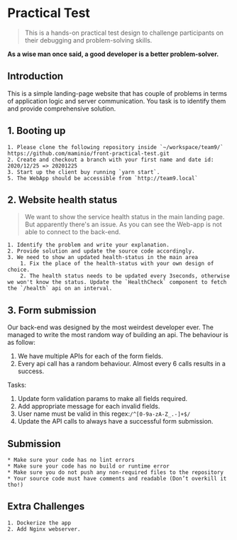 # Practical Test
> This is a hands-on practical test design to challenge participants on their debugging and problem-solving skills.

**As a wise man once said, a good developer is a better problem-solver.**

## Introduction
This is a simple landing-page website that has couple of problems in terms of application logic and server communication.
You task is to identify them and provide comprehensive solution.


## 1. Booting up
	1. Please clone the following repository inside `~/workspace/team9/`
	https://github.com/maminio/front-practical-test.git
	2. Create and checkout a branch with your first name and date id: 2020/12/25 => 20201225
	3. Start up the client buy running `yarn start`.
	5. The WebApp should be accessible from `http://team9.local`


## 2. Website health status
> We want to show the service health status in the main landing page. But apparently there's an issue.
> As you can see the Web-app is not able to connect to the back-end.

	1. Identify the problem and write your explanation.
	2. Provide solution and update the source code accordingly.
	3. We need to show an updated health-status in the main area
	    1. Fix the place of the health-status with your own design of choice.
	    2. The health status needs to be updated every 3seconds, otherwise we won't know the status. Update the `HealthCheck` component to fetch the `/health` api on an interval.


## 3. Form submission
Our back-end was designed by the most weirdest developer ever. The managed to write the most random way of building an api.
The behaviour is as follow:
1. We have multiple APIs for each of the form fields.
2. Every api call has a random behaviour. Almost every 6 calls results in a success.

Tasks:
1. Update form validation params to make all fields required.
2. Add appropriate message for each invalid fields.
3. User name must be valid in this regex:`/^[0-9a-zA-Z_.-]+$/`
4. Update the API calls to always have a successful form submission.


## Submission
	* Make sure your code has no lint errors
	* Make sure your code has no build or runtime error
	* Make sure you do not push any non-required files to the repository
	* Your source code must have comments and readable (Don’t overkill it tho!)

## Extra Challenges
	1. Dockerize the app
	2. Add Nginx webserver.






